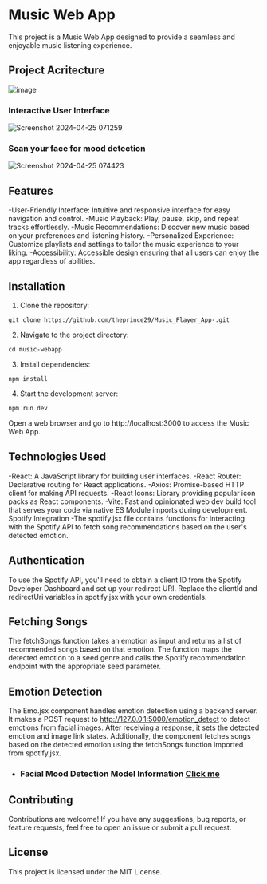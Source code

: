 # Music Web App
This project is a Music Web App designed to provide a seamless and enjoyable music listening experience.

## Project Acritecture
![image](https://github.com/theprince29/Music_Player_App-/assets/113759522/786c0f76-6876-4a7b-963c-0a4a283f4437)

### Interactive User Interface
![Screenshot 2024-04-25 071259](https://github.com/theprince29/Music_Player_App-/assets/113759522/025ddbdc-04c9-4d64-889a-8df4f79bd861)

### Scan your face for mood detection 
![Screenshot 2024-04-25 074423](https://github.com/theprince29/Music_Player_App-/assets/113759522/eded7087-5c1f-4996-a3b1-8de4e5271b2b)


## Features
-User-Friendly Interface: Intuitive and responsive interface for easy navigation and control.
-Music Playback: Play, pause, skip, and repeat tracks effortlessly.
-Music Recommendations: Discover new music based on your preferences and listening history.
-Personalized Experience: Customize playlists and settings to tailor the music experience to your liking.
-Accessibility: Accessible design ensuring that all users can enjoy the app regardless of abilities.

## Installation

1. Clone the repository:
```
git clone https://github.com/theprince29/Music_Player_App-.git
```
2. Navigate to the project directory:
```
cd music-webapp
```
3. Install dependencies:
```
npm install
```
4. Start the development server:
```
npm run dev
```
Open a web browser and go to http://localhost:3000 to access the Music Web App.

## Technologies Used
-React: A JavaScript library for building user interfaces.
-React Router: Declarative routing for React applications.
-Axios: Promise-based HTTP client for making API requests.
-React Icons: Library providing popular icon packs as React components.
-Vite: Fast and opinionated web dev build tool that serves your code via native ES Module imports during development.
Spotify Integration
-The spotify.jsx file contains functions for interacting with the Spotify API to fetch song recommendations based on the user's detected emotion.

## Authentication
To use the Spotify API, you'll need to obtain a client ID from the Spotify Developer Dashboard and set up your redirect URI. Replace the clientId and redirectUri variables in spotify.jsx with your own credentials.

## Fetching Songs
The fetchSongs function takes an emotion as input and returns a list of recommended songs based on that emotion. The function maps the detected emotion to a seed genre and calls the Spotify recommendation endpoint with the appropriate seed parameter.

## Emotion Detection
The Emo.jsx component handles emotion detection using a backend server. It makes a POST request to http://127.0.0.1:5000/emotion_detect to detect emotions from facial images. After receiving a response, it sets the detected emotion and image link states. Additionally, the component fetches songs based on the detected emotion using the fetchSongs function imported from spotify.jsx.
- ### Facial Mood Detection Model Information [Click me](https://github.com/theprince29/Music_Player_App-/tree/main/server#readme)

## Contributing
Contributions are welcome! If you have any suggestions, bug reports, or feature requests, feel free to open an issue or submit a pull request.

## License
This project is licensed under the MIT License.
